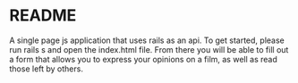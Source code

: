 # README

A single page js application that uses rails as an api. To get started, please run rails s and open the index.html file. From there you will be able to fill out a form that allows you to express your opinions on a film, as well as read those left by others.
